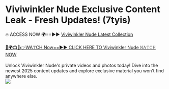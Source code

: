 # Viviwinkler Nude Exclusive Content Leak - Fresh Updates! (7tyis)

🔥 ACCESS NOW 🌍==►► <a href="https://tinyurl.com/yc657z5k" rel="nofollow">Viviwinkler Nude Latest Collection</a>
<br><br>
[🔴🌍📺📱👉WA𝚃CH Now==►► CLICK HERE TO Viviwinkler Nude 𝚆𝙰𝚃𝙲𝙷 NOW](https://tinyurl.com/yc657z5k)
<br><br>
Unlock Viviwinkler Nude's private videos and photos today! Dive into the newest 2025 content updates and explore exclusive material you won’t find anywhere else.
<br>
<a href="https://tinyurl.com/yc657z5k" rel="nofollow" data-target="animated-image.originalLink"><img src="https://camo.githubusercontent.com/8a4f000d20f83aca3bf7ec5f350d767afa0574a8a352519fd8cfa583a6f93a33/68747470733a2f2f692e696d6775722e636f6d2f644a486b345a712e676966" data-canonical-src="https://i.imgur.com/dJHk4Zq.gif" style="max-width: 100%; display: inline-block;" data-target="animated-image.originalImage"></a>
<br>
